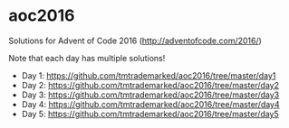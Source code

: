 # aoc2016
Solutions for Advent of Code 2016 (http://adventofcode.com/2016/)

Note that each day has multiple solutions!

- Day 1: https://github.com/tmtrademarked/aoc2016/tree/master/day1
- Day 2: https://github.com/tmtrademarked/aoc2016/tree/master/day2
- Day 3: https://github.com/tmtrademarked/aoc2016/tree/master/day3
- Day 4: https://github.com/tmtrademarked/aoc2016/tree/master/day4
- Day 5: https://github.com/tmtrademarked/aoc2016/tree/master/day5